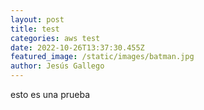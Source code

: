 ```yaml
---
layout: post
title: test
categories: aws test
date: 2022-10-26T13:37:30.455Z
featured_image: /static/images/batman.jpg
author: Jesús Gallego
---
```

e﻿sto es una prueba